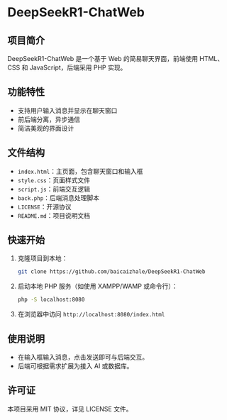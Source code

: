 # DeepSeekR1-ChatWeb

## 项目简介
DeepSeekR1-ChatWeb 是一个基于 Web 的简易聊天界面，前端使用 HTML、CSS 和 JavaScript，后端采用 PHP 实现。

## 功能特性
- 支持用户输入消息并显示在聊天窗口
- 前后端分离，异步通信
- 简洁美观的界面设计

## 文件结构
- `index.html`：主页面，包含聊天窗口和输入框
- `style.css`：页面样式文件
- `script.js`：前端交互逻辑
- `back.php`：后端消息处理脚本
- `LICENSE`：开源协议
- `README.md`：项目说明文档

## 快速开始
1. 克隆项目到本地：
   ```bash
   git clone https://github.com/baicaizhale/DeepSeekR1-ChatWeb
   ```
2. 启动本地 PHP 服务（如使用 XAMPP/WAMP 或命令行）：
   ```bash
   php -S localhost:8080
   ```
3. 在浏览器中访问 `http://localhost:8080/index.html`

## 使用说明
- 在输入框输入消息，点击发送即可与后端交互。
- 后端可根据需求扩展为接入 AI 或数据库。

## 许可证
本项目采用 MIT 协议，详见 LICENSE 文件。
